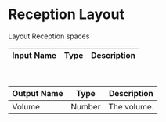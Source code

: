 

# Reception Layout

Layout Reception spaces

|Input Name|Type|Description|
|---|---|---|


<br>

|Output Name|Type|Description|
|---|---|---|
|Volume|Number|The volume.|

